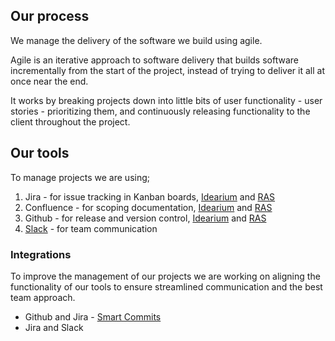 ## Our process

We manage the delivery of the software we build using agile.

Agile is an iterative approach to software delivery that builds software incrementally from the start of the project, instead of trying to deliver it all at once near the end.

It works by breaking projects down into little bits of user functionality - user stories - prioritizing them, and continuously releasing functionality to the client throughout the project.

## Our tools

To manage projects we are using;

1. Jira - for issue tracking in Kanban boards, [Idearium](https://idearium.atlassian.net) and [RAS](https://flashmedia.atlassian.net)
2. Confluence - for scoping documentation, [Idearium](https://idearium.atlassian.net/wiki) and [RAS](https://flashmedia.atlassian.net/wiki)
3. Github - for release and version control, [Idearium](https://github.com/idearium) and [RAS](https://github.com/flashmedia)
4. [Slack](https://idearium.slack.com) - for team communication 

### Integrations

To improve the management of our projects we are working on aligning the functionality of our tools to ensure streamlined communication and the best team approach.

- Github and Jira - [Smart Commits]()
- Jira and Slack
